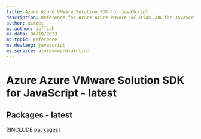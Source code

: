 ```yaml
---
title: Azure Azure VMware Solution SDK for JavaScript
description: Reference for Azure Azure VMware Solution SDK for JavaScript
author: xirzec
ms.author: jeffish
ms.data: 04/19/2023
ms.topic: reference
ms.devlang: javascript
ms.service: azurevmwaresolution
---
```

# Azure Azure VMware Solution SDK for JavaScript - latest
## Packages - latest
[!INCLUDE [packages](azure-vmware-solution-index.md)]